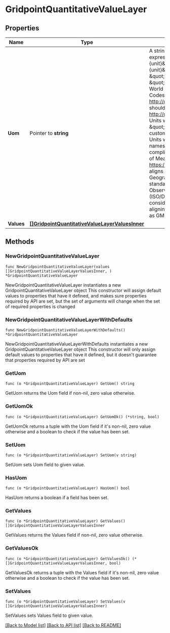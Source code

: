 # GridpointQuantitativeValueLayer

## Properties

Name | Type | Description | Notes
------------ | ------------- | ------------- | -------------
**Uom** | Pointer to **string** | A string denoting a unit of measure, expressed in the format \&quot;{unit}\&quot; or \&quot;{namespace}:{unit}\&quot;. Units with the namespace \&quot;wmo\&quot; or \&quot;wmoUnit\&quot; are defined in the World Meteorological Organization Codes Registry at http://codes.wmo.int/common/unit and should be canonically resolvable to http://codes.wmo.int/common/unit/{unit}. Units with the namespace \&quot;nwsUnit\&quot; are currently custom and do not align to any standard. Units with no namespace or the namespace \&quot;uc\&quot; are compliant with the Unified Code for Units of Measure syntax defined at https://unitsofmeasure.org/. This also aligns with recent versions of the Geographic Markup Language (GML) standard, the IWXXM standard, and OGC Observations and Measurements v2.0 (ISO/DIS 19156). Namespaced units are considered deprecated. We will be aligning API to use the same standards as GML/IWXXM in the future.  | [optional] 
**Values** | [**[]GridpointQuantitativeValueLayerValuesInner**](GridpointQuantitativeValueLayerValuesInner.md) |  | 

## Methods

### NewGridpointQuantitativeValueLayer

`func NewGridpointQuantitativeValueLayer(values []GridpointQuantitativeValueLayerValuesInner, ) *GridpointQuantitativeValueLayer`

NewGridpointQuantitativeValueLayer instantiates a new GridpointQuantitativeValueLayer object
This constructor will assign default values to properties that have it defined,
and makes sure properties required by API are set, but the set of arguments
will change when the set of required properties is changed

### NewGridpointQuantitativeValueLayerWithDefaults

`func NewGridpointQuantitativeValueLayerWithDefaults() *GridpointQuantitativeValueLayer`

NewGridpointQuantitativeValueLayerWithDefaults instantiates a new GridpointQuantitativeValueLayer object
This constructor will only assign default values to properties that have it defined,
but it doesn't guarantee that properties required by API are set

### GetUom

`func (o *GridpointQuantitativeValueLayer) GetUom() string`

GetUom returns the Uom field if non-nil, zero value otherwise.

### GetUomOk

`func (o *GridpointQuantitativeValueLayer) GetUomOk() (*string, bool)`

GetUomOk returns a tuple with the Uom field if it's non-nil, zero value otherwise
and a boolean to check if the value has been set.

### SetUom

`func (o *GridpointQuantitativeValueLayer) SetUom(v string)`

SetUom sets Uom field to given value.

### HasUom

`func (o *GridpointQuantitativeValueLayer) HasUom() bool`

HasUom returns a boolean if a field has been set.

### GetValues

`func (o *GridpointQuantitativeValueLayer) GetValues() []GridpointQuantitativeValueLayerValuesInner`

GetValues returns the Values field if non-nil, zero value otherwise.

### GetValuesOk

`func (o *GridpointQuantitativeValueLayer) GetValuesOk() (*[]GridpointQuantitativeValueLayerValuesInner, bool)`

GetValuesOk returns a tuple with the Values field if it's non-nil, zero value otherwise
and a boolean to check if the value has been set.

### SetValues

`func (o *GridpointQuantitativeValueLayer) SetValues(v []GridpointQuantitativeValueLayerValuesInner)`

SetValues sets Values field to given value.



[[Back to Model list]](../README.md#documentation-for-models) [[Back to API list]](../README.md#documentation-for-api-endpoints) [[Back to README]](../README.md)


